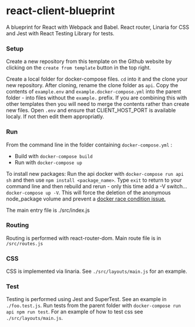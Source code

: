 # react-client-blueprint

A blueprint for React with Webpack and Babel. React router, Linaria for CSS and Jest with React Testing Library for tests.

### Setup

Create a new repository from this template on the Github website by clicking on the `create from template` button in the top right.

Create a local folder for docker-compose files. `cd` into it and the clone your new repository. After cloning, rename the clone folder as `api`. Copy the contents of `example.env` and `example.docker-compose.yml` into the parent folder - into files without the `example.` prefix. If you are combining this with other templates then you will need to merge the contents rather than create new files. Open `.env` and ensure that CLIENT_HOST_PORT is available localy. If not then edit them appropriatly.

### Run

From the command line in the folder containing `docker-compose.yml` :

  * Build with `docker-compose build`
  * Run with `docker-compose up`

To install new packages: Run the api docker with `docker-compose run api sh` and then use `npm install <package_name>`. Type `exit` to return to your command line and then rebuild and rerun - only this time add a -V switch... `docker-compose up -V`. This will force the deletion of the anonymous node_package volume and prevent a [docker race condition issue.](https://github.com/docker/compose/issues/4337)

The main entry file is ./src/index.js

### Routing

Routing is performed with react-router-dom. Main route file is in `/src/routes.js`

### CSS

CSS is implemented via linaria. See `./src/layouts/main.js` for an example.
### Test

Testing is performed using Jest and SuperTest. See an example in `./foo.test.js`. Run tests from the parent folder with `docker-compose run api npm run test`.  For an example of how to test css see `./src/layouts/main.js`.
